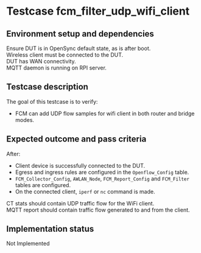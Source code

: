 # Testcase fcm_filter_udp_wifi_client

## Environment setup and dependencies

Ensure DUT is in OpenSync default state, as is after boot.\
Wireless client must be connected to the DUT.\
DUT has WAN connectivity.\
MQTT daemon is running on RPI server.

## Testcase description

The goal of this testcase is to verify:

- FCM can add UDP flow samples for wifi client in both router and bridge modes.

## Expected outcome and pass criteria

After:

- Client device is successfully connected to the DUT.
- Egress and ingress rules are configured in the `Openflow_Config` table.
- `FCM_Collector_Config`, `AWLAN_Node`, `FCM_Report_Config` and `FCM_Filter`
  tables are configured.
- On the connected client, `iperf` or `nc` command is made.

CT stats should contain UDP traffic flow for the WiFi client.\
MQTT report should contain traffic flow generated to and from the client.

## Implementation status

Not Implemented
